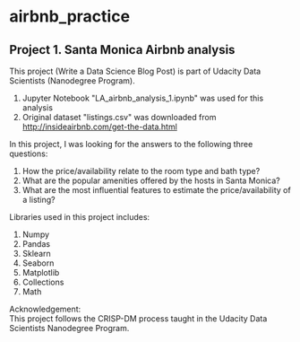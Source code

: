 # airbnb_practice
## Project 1. Santa Monica Airbnb analysis
This project (Write a Data Science Blog Post) is part of Udacity Data Scientists (Nanodegree Program).
1. Jupyter Notebook "LA_airbnb_analysis_1.ipynb" was used for this analysis
2. Original dataset "listings.csv" was downloaded from http://insideairbnb.com/get-the-data.html  

In this project, I was looking for the answers to the following three questions:
1. How the price/availability relate to the room type and bath type?
2. What are the popular amenities offered by the hosts in Santa Monica?
3. What are the most influential features to estimate the price/availability of a listing?  

Libraries used in this project includes:
1. Numpy
2. Pandas
3. Sklearn
4. Seaborn
5. Matplotlib
6. Collections
7. Math

Acknowledgement:  
This project follows the CRISP-DM process taught in the Udacity Data Scientists Nanodegree Program.
